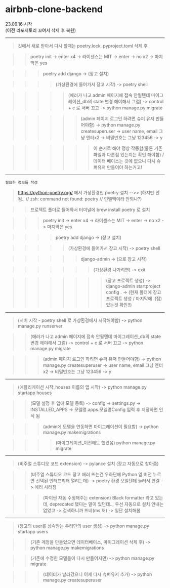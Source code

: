 # airbnb-clone-backend
23.09.16 시작  
(이전 리포지토리 꼬여서 삭제 후 복원)

***

> 깃에서 새로 받아서 다시 할때는 poetry.lock, pyproject.toml 삭제 후 

>> poetry init -> enter x4 -> 라이센스는 MIT -> enter -> no x2 -> 마지막은 yes

>>> poetry add django -> (장고 설치)

>>>> (가상환경에 들어가서 장고 시작) -> poetry shell

>>>>> (에러가 나고 admin 페이지에 접속 안될텐데 마이그레이션_db의 state 변경 해야해서 그럼) -> control + c 로 서버 끄고 -> python manage.py migrate

>>>>>> (admin 페이지 로그인 하려면 슈퍼 유저 만들어야함) -> python manage.py createsuperuser -> user name, email 그냥 엔터x2 -> 비밀번호는 그냥 123456 -> y

>>>>>>> 이 순서로 해야 정상 작동함(물론 기존 파일과 다른점 있는지는 확인 해야함) / 데이터 베이스는 깃에 없으니 다시 슈퍼유저 만들어야 하는거고!

***

`필요한 정보들 작성`

> https://python-poetry.org/ 에서 가상환경인 poetry 설치 -->> (하지만 안됨.. // zsh: command not found: poetry // 인텔맥이라 안되나?)

>> 프로젝트 폴더로 들어와서 터미널에 brew install poetry 로 설치

>>> poetry init -> enter x4 -> 라이센스는 MIT -> enter -> no x2 -> 마지막은 yes

>>>> poetry add django -> (장고 설치)

>>>>> (가상환경에 들어가서 장고 시작) -> poetry shell

>>>>>> django-admin -> (으로 장고 시작)

>>>>>>> (가상환경 나가려면) -> exit

>>>>>>>> (장고 프로젝트 생성) -> django-admin startproject config . -> (현재 폴더에 장고 프로젝트 생성 / 마지막에 .(점) 있는것 확인!!)

***

> (서버 시작 - poetry shell 로 가상환경에서 시작해야함) -> python manage.py runserver

>> (에러가 나고 admin 페이지에 접속 안될텐데 마이그레이션_db의 state 변경 해야해서 그럼) -> control + c 로 서버 끄고 -> python manage.py migrate

>>> (admin 페이지 로그인 하려면 슈퍼 유저 만들어야함) -> python manage.py createsuperuser -> user name, email 그냥 엔터x2 -> 비밀번호는 그냥 123456 -> y

***

> (애플리케이션 시작_houses 이름의 앱 시작) -> python manage.py startapp houses

>> (모델 설정 후 앱에 모델 등록) -> config -> settings.py -> INSTALLED_APPS -> 모델명.apps.모델명Config 입력 후 저장하면 인식 됨

>>> (admin에 모델을 연동하면 마이그레이션이 필요함) -> python manage.py makemigrations

>>>> (마이그레이션_이전에도 했었음) python manage.py migrate

***

> (비주얼 스튜디오 코드 extension) -> pylance 설치 (장고 자동으로 찾아줌)

>> (비주얼 스튜디오 코드 장고 에러 뜨는건 우하단에 Python 옆 버전 누르면 선택된 인터프리터 열리는데) -> poetry 환경 보일텐데 눌러서 연결 -> 에러 사라짐

>>> (파이썬 자동 수정해주는 extension) Black formatter 라고 있는데, deprecated 됐다는 말이 있던데.., 우선 자동으로 설치 안내는 없었고 -> 검색하니까 뜨네(ms 꺼) -> 일단 설치해봄

***

> (장고의 user를 상속받는 우리만의 user 생성) -> python manage.py startapp users

>> (기존 계정을 만들었으면 데이터베이스, 마이그레이션 삭제 후) -> python manage.py makemigrations

>> (기존에 수정한 모델들이 다시 만들어지면) -> python manage.py migrate

>>> (데이터가 날라갔으니 이제 다시 슈퍼유저 추가) -> python manage.py createsuperuser